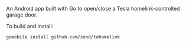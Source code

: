 An Android app built with Go to open/close a Tesla homelink-controlled garage door.

To build and install:

```
gomobile install github.com/zond/tehomelink
```

